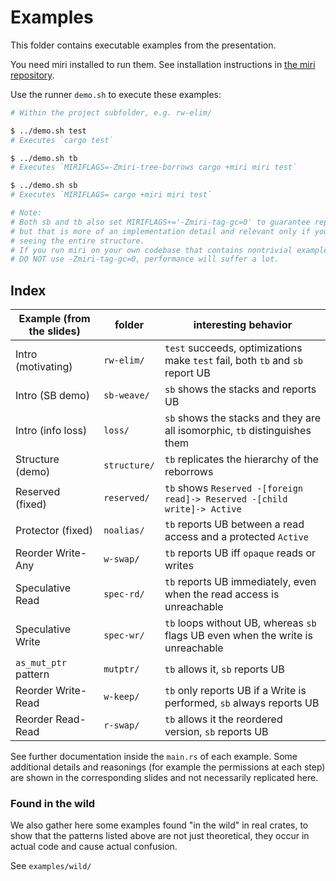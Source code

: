 # Examples

This folder contains executable examples from the presentation.

You need miri installed to run them. See installation instructions in
[the miri repository](https://github.com/rust-lang/miri).

Use the runner `demo.sh` to execute these examples:

```sh
# Within the project subfolder, e.g. rw-elim/

$ ../demo.sh test
# Executes `cargo test`

$ ../demo.sh tb
# Executes `MIRIFLAGS=-Zmiri-tree-borrows cargo +miri miri test`

$ ../demo.sh sb
# Executes `MIRIFLAGS= cargo +miri miri test`

# Note:
# Both sb and tb also set MIRIFLAGS+='-Zmiri-tag-gc=0' to guarantee reproducibility,
# but that is more of an implementation detail and relevant only if you care about
# seeing the entire structure.
# If you run miri on your own codebase that contains nontrivial examples,
# DO NOT use -Zmiri-tag-gc=0, performance will suffer a lot.
```

## Index

|Example (from the slides) |folder       |interesting behavior                                                             |
|--------------------------|-------------|---------------------------------------------------------------------------------|
|Intro (motivating)        |`rw-elim/`   | `test` succeeds, optimizations make `test` fail, both `tb` and `sb` report UB   |
|Intro (SB demo)           |`sb-weave/`  | `sb` shows the stacks and reports UB                                            |
|Intro (info loss)         |`loss/`      | `sb` shows the stacks and they are all isomorphic, `tb` distinguishes them      |
|Structure (demo)          |`structure/` | `tb` replicates the hierarchy of the reborrows                                  |
|Reserved (fixed)          |`reserved/`  | `tb` shows `Reserved -[foreign read]-> Reserved -[child write]-> Active`        |
|Protector (fixed)         |`noalias/`   | `tb` reports UB between a read access and a protected `Active`                  |
|Reorder Write-Any         |`w-swap/`    | `tb` reports UB iff `opaque` reads or writes                                    |
|Speculative Read          |`spec-rd/`   | `tb` reports UB immediately, even when the read access is unreachable           |
|Speculative Write         |`spec-wr/`   | `tb` loops without UB, whereas `sb` flags UB even when the write is unreachable |
|`as_mut_ptr` pattern      |`mutptr/`    | `tb` allows it, `sb` reports UB                                                 |
|Reorder Write-Read        |`w-keep/`    | `tb` only reports UB if a Write is performed, `sb` always reports UB            |
|Reorder Read-Read         |`r-swap/`    | `tb` allows it the reordered version, `sb` reports UB                           |

See further documentation inside the `main.rs` of each example.
Some additional details and reasonings (for example the permissions at each step)
are shown in the corresponding slides and not necessarily replicated here.

### Found in the wild

We also gather here some examples found "in the wild" in real crates, to show that
the patterns listed above are not just theoretical, they occur in actual code and
cause actual confusion.

See `examples/wild/`

